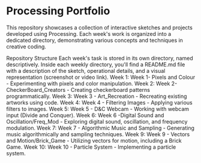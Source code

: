 # Processing Portfolio


This repository showcases a collection of interactive sketches and projects developed using Processing. Each week's work is organized into a dedicated directory, demonstrating various concepts and techniques in creative coding.

Repository Structure
Each week's task is stored in its own directory, named descriptively. Inside each weekly directory, you'll find a README.md file with a description of the sketch, operational details, and a visual representation (screenshot or video link).
Week 1: Week 1- Pixels and Colour - Experimenting with pixels and color manipulation.
Week 2: Week 2- CheckerBoard_Creators - Creating checkerboard patterns programmatically.
Week 3: Week 3 - Art_Recreation - Recreating existing artworks using code.
Week 4: Week 4 - Filtering Images - Applying various filters to images.
Week 5: Week 5 - D&C Webcam - Working with webcam input (Divide and Conquer).
Week 6: Week 6 -Digital Sound and Oscillation/Freq_Mod - Exploring digital sound, oscillation, and frequency modulation.
Week 7: Week 7 - Algorithmic Music and Sampling - Generating music algorithmically and sampling techniques.
Week 9: Week 9 - Vectors and Motion/Brick_Game - Utilizing vectors for motion, including a Brick Game.
Week 10: Week 10 - Particle System - Implementing a particle system.
